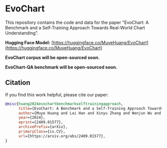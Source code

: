 # EvoChart

This repository contains the code and data for the paper "EvoChart: A Benchmark and a Self-Training Approach Towards Real-World Chart Understanding".

**Hugging Face Model:** [https://huggingface.co/MuyeHuang/EvoChart](https://huggingface.co/MuyeHuang/EvoChart)

**EvoChart corpus will be open-sourced soon.**

**EvoChart-QA benchmark will be open-sourced soon.**

## Citation

If you find this work helpful, please cite our paper:

```bibtex
@misc{huang2024evochartbenchmarkselftrainingapproach,
      title={EvoChart: A Benchmark and a Self-Training Approach Towards Real-World Chart Understanding}, 
      author={Muye Huang and Lai Han and Xinyu Zhang and Wenjun Wu and Jie Ma and Lingling Zhang and Jun Liu},
      year={2024},
      eprint={2409.01577},
      archivePrefix={arXiv},
      primaryClass={cs.CV},
      url={https://arxiv.org/abs/2409.01577}, 
}
